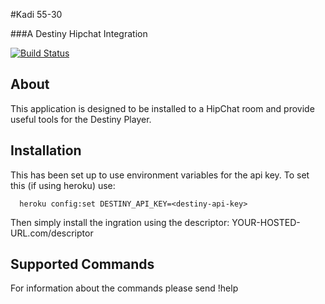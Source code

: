 
#Kadi 55-30

###A Destiny Hipchat Integration


[![Build Status][BS img]][Build Status]

[Build Status]: https://travis-ci.org/guardians-of-savings/kadi55-30

## About

This application is designed to be installed to a HipChat room and provide useful tools for the Destiny Player. 

## Installation

This has been set up to use environment variables for the api key. To set this (if using heroku) use:

```
  heroku config:set DESTINY_API_KEY=<destiny-api-key>
```

Then simply install the ingration using the descriptor: YOUR-HOSTED-URL.com/descriptor

## Supported Commands

For information about the commands please send !help


[travis pull requests]: https://travis-ci.org/guardians-of-savings/kadi55-30/pull_requests
[BS img]: https://travis-ci.org/guardians-of-savings/kadi55-30.png